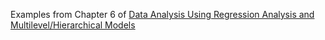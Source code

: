 Examples from Chapter 6 of [Data Analysis Using Regression Analysis and Multilevel/Hierarchical
Models](http://www.stat.columbia.edu/~gelman/arm/) 
